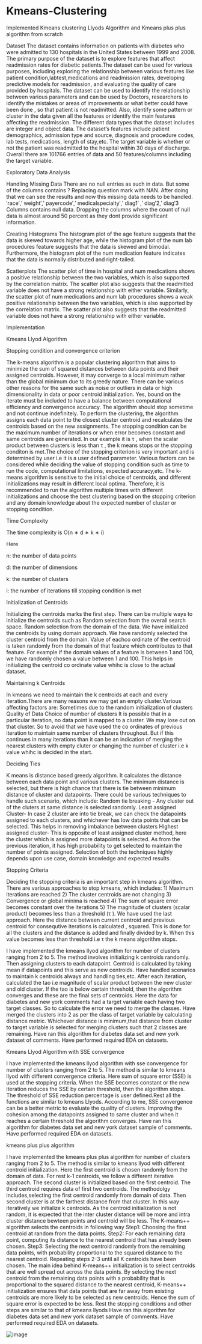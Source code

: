 # Kmeans-Clustering
Implemented Kmeans clustering Llyods Algorithm and Kmeans plus plus algorithm from scratch

Dataset
The dataset contains information on patients with diabetes who were admitted to 130 hospitals in
the United States between 1999 and 2008. The primary purpose of the dataset is to explore features
that affect readmission rates for diabetic patients.The dataset can be used for various purposes,
including exploring the relationship between various features like patient
condition,labtest,medications and readmission rates, developing predictive models for readmission,
and evaluating the quality of care provided by hospitals. The dataset can be used to identify the
relationship between various parameters and can be used by Doctors, researchers to identify the
mistakes or areas of improvements or what better could have been done , so that patient is not
readmitted. Also, identify some pattern or cluster in the data given all the features or identify the
main features affecting the readmission. The different data types that the dataset includes are integer
and object data. The dataset’s features include patient demographics, admission type and source,
diagnosis and procedure codes, lab tests, medications, length of stay,etc. The target variable is
whether or not the patient was readmitted to the hospital within 30 days of discharge. Overall there
are 101766 entries of data and 50 features/columns including the target variable.


Exploratory Data Analysis

Handling Missing Data
There are no null entries as such in data. But some of the columns contains ? Replacing
question mark with NAN. After doing that we can see the results and now this missing data
needs to be handled. ′race′,′ weight′,′ payercode′,′ medicalspecialty′,′ diag1′ ,′ diag′2,′ diag′3
Columns contains null data. Dropping the columns where the count of null data is almost
around 50 percent as they dont provide significant information.

Creating Histograms
The histogram plot of the age feature suggests that the data is skewed towards higher age, while
the histogram plot of the num lab procedures feature suggests that the data is skewed and
bimodal. Furthermore, the histogram plot of the num medication feature indicates that the
data is normally distributed and right-tailed.

Scatterplots
The scatter plot of time in hospital and num medications shows a positive relationship between
the two variables, which is also supported by the correlation matrix. The scatter plot also suggests that the
readmitted variable does not have a strong relationship with either variable.
Similarly, the scatter plot of num medications and num lab procedures shows a weak positive
relationship between the two variables, which is also supported by the correlation matrix. The scatter plot
also suggests that the readmitted variable does not have a strong relationship with either variable.

Implementation

Kmeans Llyod Algorithm

Stopping condition and convergence criterion

The k-means algorithm is a popular clustering
algorithm that aims to minimize the sum of squared distances between data points and their assigned
centroids. However, it may converge to a local minimum rather than the global minimum due to its
greedy nature. There can be various other reasons for the same such as noise or outliers in data or
high dimensionality in data or poor centroid initialization. Yes, bound on the iterate must be
included to have a balance between computational efficiency and convergence accuracy. The
algorithm should stop sometime and not continue indefinitely. To perform the clustering, the
algorithm assigns each data point to the closest cluster centroid and recalculates the centroids based
on the new assignments. The stopping condition can be the maximum number of iterations or when
error becomes constant and same centroids are generated. In our example it is τ , when the scalar
product between clusters is less than τ , the k means stops or the stopping conditon is met.The
choice of the stopping criterion is very important and is determined by user i.e it is a user defined
parameter. Various factors can be considered while deciding the value of stopping condition such as
time to run the code, computational limitations, expected accuracy,etc. The k-means algorithm is
sensitive to the initial choice of centroids, and different initializations may result in different local
optima. Therefore, it is recommended to run the algorithm multiple times with different
initializations and choose the best clustering based on the stopping criterion and any domain
knowledge about the expected number of cluster or stopping condition.

Time Complexity 

The time complexity is O(n ∗ d ∗ k ∗ i)

Here

n: the number of data points

d: the number of dimensions

k: the number of clusters

i: the number of iterations till stopping condition is met


Initialization of Centroids

Initializing the centroids marks the first step. There can be multiple ways to initialize the centroids such as
Random selection from the overall search space. Random selection from the domain of the data. We have
initialized the centroids by using domain approach. We have randomly selected the cluster centroid from
the domain. Value of eachco ordinate of the centroid is taken randomly from the domain of that feature
which contributes to that feature. For example if the domain values of a feature is between 1 and 100, we
have randomly chosen a value between 1 and 100. This helps in initializing the centroid co ordinate value
whihc is close to the actual dataset.

Maintaining k Centroids

In kmeans we need to maintain the k centroids at each and every iteration.There are many reasons we may
get an empty cluster.Various affecting factors are: Sometimes due to the random initialization of clusters
Quality of Data Choice of number of clusters It is possible that in a particular iteration, no data point is
mapped to a cluster. We may lose out on that cluster. So to avoid that we have used the co ordinates of
previous iteration to maintain same number of clusters throughout. But if this continues in many iterations
than it can be an indication of merging the nearest clusters with empty cluter or changing the number of
cluster i.e k value whihc is decided in the start.


Deciding Ties

K means is distance based greedy algorithm. It calculates the distance between each data point and
various clusters. The minimum distance is selected, but there is high chance that there is tie between
minimum distance of cluster and datapoints. There could be various techniques to handle such scenario,
which include: Random tie breaking - Any cluster out of the cluters at same distance is selected randomly.
Least assigned Cluster- In case 2 cluster are into tie break, we can check the datapoints assigned to each
clusters, and whichever has low data points that can be selected. This helps in removing imbalance
between clusters Highest assigned cluster- This is opposite of least assigned cluster method, here the
cluster which is assigned more datapoints is selected. As from the previous iteration, it has high
probability to get selected to maintain the number of points assigned. Selection of both the techniques
highly depends upon use case, domain knowledge and expected results.

Stopping Criteria

Deciding the stopping criteria is an important step in kmeans algorithm. There are various approaches to
stop kmeans, which includes: 1) Maximum iterations are reached 2) The cluster centroids are not changing
3) Convergence or global minima is reached 4) The sum of square error becomes constant over the
iterations 5) The magnitude of clusters (scalar product) becomes less than a threshold (τ ). We have used
the last approach. Here the distance between current centroid and previous centroid for consequtive
iterations is calculated , squared. This is done for all the clusters and the distance is added and finally
divided by k. When this value becomes less than threshold i.e τ the k means algorithm stops.

I have implemented the kmeans llyod algorithm for number of clusters ranging from 2 to 5. The method
involves initializing k centroids randomly. Then assigning clusters to each datapoint. Centroid is calculated
by taking mean if datapoints and this serve as new centroids. Have handled scenarios to maintain k centroids
always and handling ties,etc. After each iteration, calculated the tao i.e magnitude of scalar product between
the new cluster and old cluster. If the tao is below certain threshold, then the algorithm converges and these
are the final sets of centroids. Here the data for diabetes and new york comments had a target variable each
having two target classes. So to calculate the error we need to merge the classes. Have merged the clusters
into 2 as per the class of target variable by calculating distance metric. Whichever distance is minimum,that
distance from cluster to target variable is selected for merging clusters such that 2 classes are remaining.
Have ran this algorithm for diabetes data set and new york dataset of comments. Have performed required
EDA on datasets.

Kmeans Llyod Algorithm with SSE convergence

I have implemented the kmeans llyod algorithm with sse convergence for number of clusters ranging from
2 to 5. The method is similar to kmeans llyod with different convergence criteria. Here sum of square
error (SSE) is used at the stopping criteria. When the SSE becomes constant or the new iteration reduces
the SSE by certain threshold, then the algorithm stops. The threshold of SSE reduction percentage is user
defined.Rest all the functions are similar to kmeans Llyods. According to me, SSE convergence can be a
better metric to evaluate the quality of clusters. Improving the cohesion among the datapoints assigned to
same cluster and when it reaches a certain threshold the algorithm converges. Have ran this algorithm for
diabetes data set and new york dataset sample of comments. Have performed required EDA on datasets.

kmeans plus plus algorithm

I have implemented the kmeans plus plus algorithm for number of clusters ranging from 2 to 5. The method
is similar to kmeans llyod with different centroid initialization. Here the first centroid is chosen randomly
from the domain of data. For rest k-1 centroids, we follow a different iterative approach. The second cluster is
initialized based on the first centroid. The third centroid requires data of first two centroids. The methodolgy
includes,selecting the first centroid randomly from domain of data. Then second cluster is at the farthest
distance from that cluster. In this way iteratively we initialize k centroids. As the centroid initialization is
not random, it is expected that the inter cluster distance will be more and intra cluster distance bewteen
points and centroid will be less.
The K-means++ algorithm selects the centroids in following way
Step1: Choosing the first centroid at random from the data points.
Step2: For each remaining data point, computing its distance to the nearest centroid that has already been
chosen.
Step3: Selecting the next centroid randomly from the remaining data points, with probability proportional
to the squared distance to the nearest centroid. Repeating steps 2-3 until all K centroids have been chosen.
The main idea behind K-means++ initialization is to select centroids that are well spread out across the data
points. By selecting the next centroid from the remaining data points with a probability that is proportional
to the squared distance to the nearest centroid, K-means++ initialization ensures that data points that are
far away from existing centroids are more likely to be selected as new centroids. Hence the sum of square
error is expected to be less. Rest the stopping conditions and other steps are similar to that of kmeans llyods
Have ran this algorithm for diabetes data set and new york dataset sample of comments. Have performed
required EDA on datasets.

![image](https://user-images.githubusercontent.com/37649277/236167014-5dcbad7a-a08e-4df4-be3d-8b5a46f8a190.png)

